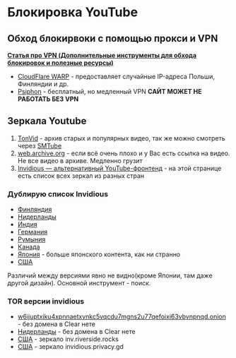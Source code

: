 # Блокировка YouTube

## Обход блокирвоки с помощью прокси и VPN

[**Статья про VPN (Дополнительные инструменты для обхода блокировок и полезные ресурсы)**](extra.md)

- [CloudFlare WARP](https://1.1.1.1) - предоставляет случайные IP-адреса Польши, Финляндии и др.
- [Psiphon](https://psiphon.ca/ru/download.html) - бесплатный, но медленный VPN **САЙТ МОЖЕТ НЕ РАБОТАТЬ БЕЗ VPN**

## Зеркала Youtube
1) [TonVid](tonvid.com) - архив старых и популярных видео, так же можно смотреть через [SMTube](https://www.smtube.org/) <br>
2) [web.archive.org](web.archive.org) - если всё очень плохо и у Вас есть ссылка на видео. Не все видео в архиве. Медленно грузит<br>
3) [Invidious — альтернативный YouTube-фронтенд](https://docs.invidious.io/Invidious-Instances/#list-of-public-invidious-instances-sorted-from-oldest-to-newest) - на этой странице есть список всех зеркал из разных стран

### Дублирую список Invidious

- [Финляндия](invidious.snopyta.org)
- [Нидерланды](yewtu.be)
- [Индия](invidious.kavin.rocks)
- [Германия](invidious.namazso.eu)
- [Румыния](invidious.flokinet.to)
- [Канада](invidious.esmailelbob.xyz)
- [Япония](youtube.076.ne.jp) - больше японского контента, как ни странно
- [США](inv.riverside.rocks)

Различий между версиями явно не видно(кроме Японии, там даже другой дизайн). Основной инструмент - поиск. 

### TOR версии invidious

- [w6ijuptxiku4xpnnaetxvnkc5vqcdu7mgns2u77qefoixi63vbvnpnqd.onion](w6ijuptxiku4xpnnaetxvnkc5vqcdu7mgns2u77qefoixi63vbvnpnqd.onion) - без домена в Clear нете
- [Нидерланды](kbjggqkzv65ivcqj6bumvp337z6264huv5kpkwuv6gu5yjiskvan7fad.onion) - без домена в Clear нете
- [США](u2cvlit75owumwpy4dj2hsmvkq7nvrclkpht7xgyye2pyoxhpmclkrad.onion) - зеркало inv.riverside.rocks
- [США](2rorw2w54tr7jkasn53l5swbjnbvz3ubebhswscnc54yac6gmkxaeeqd.onion) - зеркало invidious.privacy.gd